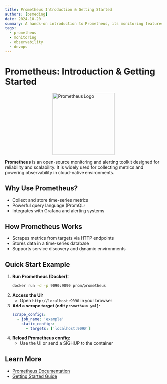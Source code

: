 ```yaml
---
title: Prometheus Introduction & Getting Started
authors: [bsmeding]
date: 2024-10-20
summary: A hands-on introduction to Prometheus, its monitoring features, and how to collect your first metrics.
tags:
  - prometheus
  - monitoring
  - observability
  - devops
---
```


# Prometheus: Introduction & Getting Started

<img src="https://prometheus.io/assets/docs/architecture.svg" alt="Prometheus Logo" width="200" style="display: block; margin: 0 auto;">

**Prometheus** is an open-source monitoring and alerting toolkit designed for reliability and scalability. It is widely used for collecting metrics and powering observability in cloud-native environments.

<!-- more -->

## Why Use Prometheus?
- Collect and store time-series metrics
- Powerful query language (PromQL)
- Integrates with Grafana and alerting systems

## How Prometheus Works
- Scrapes metrics from targets via HTTP endpoints
- Stores data in a time-series database
- Supports service discovery and dynamic environments

## Quick Start Example
1. **Run Prometheus (Docker):**
   ```bash
   docker run -d -p 9090:9090 prom/prometheus
   ```
2. **Access the UI:**
   - Open `http://localhost:9090` in your browser
3. **Add a scrape target (edit `prometheus.yml`):**
   ```yaml
   scrape_configs:
     - job_name: 'example'
       static_configs:
         - targets: ['localhost:9090']
   ```
4. **Reload Prometheus config:**
   - Use the UI or send a SIGHUP to the container

## Learn More
- [Prometheus Documentation](https://prometheus.io/docs/)
- [Getting Started Guide](https://prometheus.io/docs/introduction/first_steps/) 